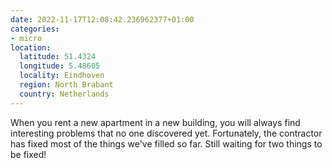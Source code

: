 ```yaml
---
date: 2022-11-17T12:08:42.236962377+01:00
categories:
- micro
location:
  latitude: 51.4324
  longitude: 5.48605
  locality: Eindhoven
  region: North Brabant
  country: Netherlands
---
```


When you rent a new apartment in a new building, you will always find interesting problems that no one discovered yet. Fortunately, the contractor has fixed most of the things we've filled so far. Still waiting for two things to be fixed!
